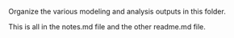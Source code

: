 Organize the various modeling and analysis outputs in this folder.

This is all in the notes.md file and the other readme.md file.